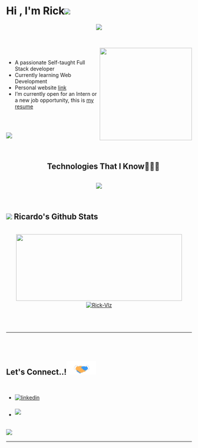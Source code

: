 <h1 align="left"><b>Hi , I'm Rick</b><img src="https://media.giphy.com/media/hvRJCLFzcasrR4ia7z/giphy.gif" width="35"></h1>
<!--  -->
<p align="center">
  <a href="https://github.com/DenverCoder1/readme-typing-svg"><img src="https://readme-typing-svg.herokuapp.com?font=Time+New+Roman&color=cyan&size=27&center=true&vCenter=true&width=600&height=100&lines=Rick+Valdes..;++;Self-taught+FullStack+Developer,;IT+Student,;Newbie,;Active+Learner/Researcher,;Love+to+learn+new+stuff+and+technologies"></a>
</p>

<br>

<picture> <img align="right" src="https://images.fineartamerica.com/images/artworkimages/mediumlarge/2/eat-sleep-code-repeat-anna-sue.jpg" width = 250px height= 250px> </picture>

<br>

- A passionate Self-taught Full Stack developer
- Currently learning Web Development
- Personal website [link](https://www.)
- I’m currently open for an Intern or a new job opportunity, this is [my resume](https://drive.google.com/file/d/1ZGJNaQtAXRIYCWMLsw3QJCiaikIcp7AE/view?usp=drive_link)

<br><br>

<img src="https://user-images.githubusercontent.com/73097560/115834477-dbab4500-a447-11eb-908a-139a6edaec5c.gif"><br><br>




<div id="user-content-toc">
  <ul align="center">
    <summary><h2 style="display: inline-block">Technologies That I Know👨🏻‍💻</h2></summary>
  </ul>
</div>
<!--tech stack icons-->
<p align="center">
  <a href="https://skillicons.dev">
    <img src="https://skillicons.dev/icons?i=c,cs,css,html,php,py,ts,js,java,swift,vscode,visualstudio,nodejs,react,laravel,bash,angular,dotnet,jquery,figma,git,github,mongodb,sqlite,postgres,mysql,discord,obsidian,linkedin,firebase,postman,bootstrap,tailwind,ps&perline=14" />
  </a>
</p>


<br>


## <img src="https://media.giphy.com/media/iY8CRBdQXODJSCERIr/giphy.gif" width="35"><b> Ricardo's Github Stats </b>
<br>

<div align="center">

<a href="https://github.com/Rick-Vlz/">
  <img src="https://github-readme-stats.vercel.app/api?username=Rick-Vlz&include_all_commits=true&count_private=true&show_icons=true&line_height=20&title_color=7A7ADB&icon_color=2234AE&text_color=D3D3D3&bg_color=0,000000,130F40" width="450" height="180em"/>
  <img src="https://github-readme-stats.vercel.app/api/top-langs?username=Rick-Vlz&show_icons=true&locale=en&layout=compact&line_height=20&title_color=7A7ADB&icon_color=2234AE&text_color=D3D3D3&bg_color=0,000000,130F40" width="375"  alt="Rick-Vlz" height="180em"/>

</a>
</div>

<br>
<br>
<br>

-----

<br>
<br>

## <b> Let's Connect..!</b><img src="https://github.com/0xAbdulKhalid/0xAbdulKhalid/raw/main/assets/mdImages/handshake.gif" width ="80">
<br>
<div align='left'>

<ul>

<li>
<a href="https://www.linkedin.com/in/ricardovaldes17/" target="_blank">
<img src="https://img.shields.io/badge/linkedin:  RicardoValdes-%2300acee.svg?color=405DE6&style=for-the-badge&logo=linkedin&logoColor=white" alt=linkedin style="margin-bottom: 5px;"/>
</a>
</li>

<br>


<li>
<a href="mailto:ricardovlz.wlf@gmail.com" target="_blank">
<img src="https://img.shields.io/badge/gmail:  RicardoValdes-%23EA4335.svg?style=for-the-badge&logo=gmail&logoColor=white" t=mail style="margin-bottom: 5px;" />
</a>
</li>
	
</ul>
</div>

<br>
<img src="https://user-images.githubusercontent.com/73097560/115834477-dbab4500-a447-11eb-908a-139a6edaec5c.gif">
<br>

<div align='center'>

</div>


---

<br>
